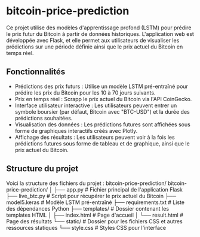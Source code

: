 # bitcoin-price-prediction

Ce projet utilise des modèles d'apprentissage profond (LSTM) pour prédire le prix futur du Bitcoin à partir de données historiques. L'application web est développée avec Flask, et elle permet aux utilisateurs de visualiser les prédictions sur une période définie ainsi que le prix actuel du Bitcoin en temps réel.

## Fonctionnalités

- Prédictions des prix futurs : Utilise un modèle LSTM pré-entraîné pour prédire les prix du Bitcoin pour les 10 à 70 jours suivants.
- Prix en temps réel : Scrapp le prix actuel du Bitcoin via l'API CoinGecko.
- Interface utilisateur interactive : Les utilisateurs peuvent entrer un symbole boursier (par défaut, Bitcoin avec "BTC-USD") et la durée des prédictions souhaitées.
- Visualisation des données : Les prédictions futures sont affichées sous forme de graphiques interactifs créés avec Plotly.
- Affichage des résultats : Les utilisateurs peuvent voir à la fois les prédictions futures sous forme de tableau et de graphique, ainsi que le prix actuel du Bitcoin.


## Structure du projet

Voici la structure des fichiers du projet :
bitcoin-price-prediction/
bitcoin-price-prediction/ │ ├── app.py # Fichier principal de l'application Flask ├── live_btc.py # Script pour récupérer le prix actuel du Bitcoin ├── model5.keras # Modèle LSTM pré-entraîné ├── requirements.txt # Liste des dépendances Python ├── templates/ # Dossier contenant les templates HTML │ ├── index.html # Page d'accueil │ └── result.html # Page des résultats └── static/ # Dossier pour les fichiers CSS et autres ressources statiques └── style.css # Styles CSS pour l'interface
